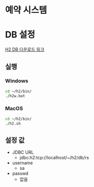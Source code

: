 # 예약 시스템

# DB 설정
[H2 DB 다운로드 링크](http://www.h2database.com/html/main.html)


## 실행
### Windows
```bash
cd ~/h2/bin/
./h2w.bat
```

### MacOS
```bash
cd ~/h2/bin/
./h2.sh
```

## 설정 값
- JDBC URL 
  - jdbc:h2:tcp://localhost/~/h2/db/rs
- username
  - sa
- passwd
  - 없음